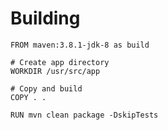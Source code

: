 # Building

```text
FROM maven:3.8.1-jdk-8 as build

# Create app directory
WORKDIR /usr/src/app

# Copy and build
COPY . .

RUN mvn clean package -DskipTests
```

